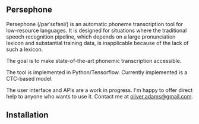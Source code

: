 ## Persephone

Persephone (/pərˈsɛfəni/) is an automatic phoneme transcription tool for
low-resource languages. It is designed for situations where the traditional
speech recognition pipeline, which depends on a large pronunciation lexicon and
substantial training data, is inapplicable because of the lack of such a
lexicon.

The goal is to make state-of-the-art phonemic transcription accessible.

The tool is implemented in Python/Tensorflow. Currently implemented is a
CTC-based model.

The user interface and APIs are a work in progress. I'm happy to offer direct
help to anyone who wants to use it. Contact me at oliver.adams@gmail.com.

## Installation
